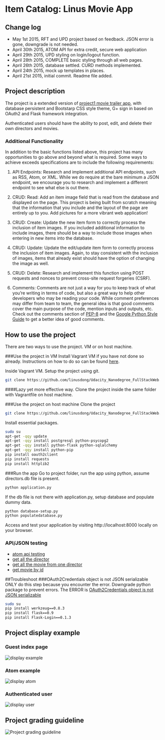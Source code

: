 # Item Catalog: Linus Movie App

## Change log
* May 1st 2015, RFT and UPD project based on feedback. JSON error is gone, downgrade is not needed.
* April 30th 2015, ATOM API for extra credit, secure web application
* April 29th 2015, UPD styling on login/logout function.
* April 28th 2015, COMPLETE basic styling through all web pages.
* April 26th 2015, database settled. CURD methods implemented.
* April 24th 2015, mock up templates in places.
* April 21st 2015, initial commit. Readme file added.

## Project description
The project is a extended version of [project1 movie trailer app](https://github.com/linusdong/Udacity_Nanodegree_FullStackWeb/tree/master/P1), with database persistent and Bootstarp CSS style theme, G+ sign in based on OAuth2 and Flask framework integration.

Authenticated users should have the ability to post, edit, and delete their own directors and movies.

### Additional Functionality
In addition to the basic functions listed above, this project has many opportunities to go above and beyond what is required. Some ways to achieve exceeds specifications are to include the following requirements:

1. API Endpoints: Research and implement additional API endpoints, such as RSS, Atom, or XML. While we do require at the bare minimum a JSON endpoint, we encourage you to research and implement a different endpoint to see what else is out there.

2. CRUD: Read: Add an item image field that is read from the database and displayed on the page. This project is being built from scratch meaning that the information that you include and the layout of the page are entirely up to you. Add pictures for a more vibrant web application!

3. CRUD: Create: Update the new item form to correctly process the inclusion of item images. If you included additional information to include images, there should be a way to include those images when entering in new items into the database.

4. CRUD: Update: Update the edit/update item form to correctly process the inclusion of item images. Again, to stay consistent with the inclusion of images, items that already exist should have the option of changing the image as well.

5. CRUD: Delete: Research and implement this function using POST requests and nonces to prevent cross-site request forgeries (CSRF).

6. Comments: Comments are not just a way for you to keep track of what you’re writing in terms of code, but also a great way to help other developers who may be reading your code. While comment preferences may differ from team to team, the general idea is that good comments cover the main purpose of the code, mention inputs and outputs, etc. Check out the comments section of [PEP-8](https://www.python.org/dev/peps/pep-0008/#comments) and the [Google Python Style Guide](https://google-styleguide.googlecode.com/svn/trunk/pyguide.html?showone=Comments#Comments) to get a better idea of good comments.

## How to use the project
There are two ways to use the project. VM or on host machine.

###Use the project in VM
Install Vagrant VM if you have not done so already. Instructions on how to do so can be found [here](https://www.udacity.com/wiki/ud088/vagrant).

Inside Vagrant VM. Setup the project using git.
```bash
git clone https://github.com/linusdong/Udacity_Nanodegree_FullStackWeb.git
```

####Lazy yet more effective way. Clone the project inside the same folder with Vagrantfile on host machine.

###Use the project on host machine
Clone the project
```bash
git clone https://github.com/linusdong/Udacity_Nanodegree_FullStackWeb.git
```

Install essential packages.
```bash
sudo su
apt-get -qqy update
apt-get -qqy install postgresql python-psycopg2
apt-get -qqy install python-flask python-sqlalchemy
apt-get -qqy install python-pip
pip install oauth2client
pip install requests
pip install httplib2
```


###Run the app
Go to project folder, run the app using python, assume directors.db file is present. 
```bash
python application.py
```

If the db file is not there with application.py, setup database and populate dummy data.
```bash
python database-setup.py
python populatedatabase.py
```

Access and test your application by visiting http://localhost:8000 locally on your browser.

### API/JSON testing
* [atom api testing](http://localhost:8000/recent.atom)
* [get all the director](http://localhost:8000/directors/JSON)
* [get all the movie from one director](http://localhost:8000/director/1/movies/JSON)
* [get movie by id](http://localhost:8000/director/1/movie/1/JSON)

##Troubleshoot
###OAuth2Credentials object is not JSON serializable
ONLY do this step because you encounter the error. Downgrade python package to prevent errors. The ERROR is [OAuth2Credentials object is not JSON serializable](http://discussions.udacity.com/t/fix-oauth2credentials-object-is-not-json-serializable/15515)
```bash
sudo su
pip install werkzeug==0.8.3
pip install flask==0.9
pip install Flask-Login==0.1.3
```

## Project display example
### Guest index page
![display example](./pics/example-index.png)
### Atom example
![display atom](./pics/example-atom.png)
### Authenticated user
![display user](./pics/example-index-login.png)

## Project grading guideline
![Project grading guideline](./pics/project3rubric.png)

